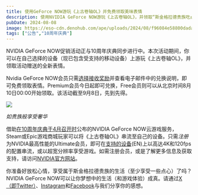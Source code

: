 ```yaml
---
title: 使用GeForce NOW游玩《上古卷轴OL》并免费领取美味表情
description: 使用NVIDIA GeForce NOW游玩《上古卷轴OL》，并领取“斯金格拉德贵族吃点心”表情。
pubDate: 2024-08-08
image: https://eso-cdn.denohub.com/ape/uploads/2024/08/f96084e58800dadabe3d6b193cdffaab.jpg
tags: ["公告","10周年庆典"]
---
```


NVIDIA GeForce
NOW促销活动正与10周年庆典同步进行中。本次活动期间，你可以在自己选择的设备（现已包含受支持的移动设备）上游玩《上古卷轴OL》，并领取活动赠送的全新表情。

Nvidia GeForce
NOW会员只需[选择接收奖励](https://www.nvidia.cn/geforce/rewards/)并查看电子邮件中的兑换说明，即可免费领取表情。Premium会员今日起即可兑换，Free会员则可以从北京时间8月10日00:00开始领取。该活动截至9月8日，先到先得。

![](https://eso-cdn.denohub.com/ape/uploads/2024/08/665a65d1602cab7ad83ff33320d0d08b.jpg)

<p class="text-gray-500 text-sm text-center"><i>如贵族般享受奢华</i></p>

借助[在10周年庆典于4月召开时](/news/post/65839)公布的NVIDIA GeForce
NOW云游戏服务，Steam或Epic游戏商城玩家可以将《上古卷轴OL》串流至自己的设备。只需*注册*为NVIDIA最高性能的Ultimate会员，即可在[支持的设备](https://nvidia.custhelp.com/app/answers/detail/a_id/5462)(EN)上以高达4K和120fps的配置串流，或以超宽分辨率享受游戏。如需注册会员，或是了解更多信息及获取支持，请访问[NVIDIA官方网站](https://www.nvidia.cn/geforce/rewards/)。

你准备好放松心情，享受属于斯金格拉德贵族的生活（至少享受一些点心）了吗？NVIDIA GeForce
NOW可以让你梦想中的生活（和游戏体验）成真。请通过[X（即Twitter）](https://twitter.com/TESOnline)、[Instagram](https://www.instagram.com/elderscrollsonline/)和[Facebook](https://www.facebook.com/elderscrollsonline)与我们分享你的感想。 
